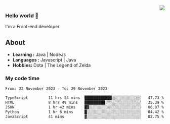 <img align='right' src="https://github-readme-stats.vercel.app/api?username=jumodada&show_icons=true&theme=vue">

### Hello world 👋

I'm a Front-end developer 
    
## About
-  **Learning :** Java | NodeJs
-  **Languages :** Javascript | Java
-  **Hobbies:** Dota | The Legend of Zelda

### My code time

<!--START_SECTION:waka-->

```txt
From: 22 November 2023 - To: 29 November 2023

TypeScript         11 hrs 54 mins  ████████████░░░░░░░░░░░░░   47.73 %
HTML               8 hrs 49 mins   █████████░░░░░░░░░░░░░░░░   35.39 %
JSON               1 hr 42 mins    █▓░░░░░░░░░░░░░░░░░░░░░░░   06.87 %
Python             1 hr 6 mins     █░░░░░░░░░░░░░░░░░░░░░░░░   04.42 %
JavaScript         41 mins         ▓░░░░░░░░░░░░░░░░░░░░░░░░   02.75 %
```

<!--END_SECTION:waka-->
